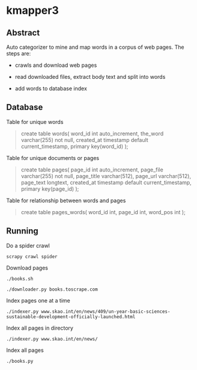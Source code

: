 # kmapper3

## Abstract

Auto categorizer to mine and map words in a corpus of web pages. The steps are:

- crawls and download web pages

- read downloaded files, extract body text and split into words

- add words to database index

## Database

Table for unique words

> create table words(
> word_id int auto_increment,
> the_word varchar(255) not null,
> created_at timestamp default current_timestamp,
> primary key(word_id)
> );

Table for unique documents or pages

> create table pages(
> page_id int auto_increment,
> page_file varchar(255) not null,
> page_title varchar(512),
> page_url varchar(512),
> page_text longtext,
> created_at timestamp default current_timestamp,
> primary key(page_id)
> );

Table for relationship between words and pages

> create table pages_words(
> word_id int,
> page_id int,
> word_pos int
> );

## Running

Do a spider crawl

`scrapy crawl spider`



Download pages

`./books.sh`


`./downloader.py books.toscrape.com`


Index pages one at a time


`./indexer.py www.skao.int/en/news/409/un-year-basic-sciences-sustainable-development-officially-launched.html`

Index all pages in directory

`./indexer.py www.skao.int/en/news/`

Index all pages

`./books.py`
